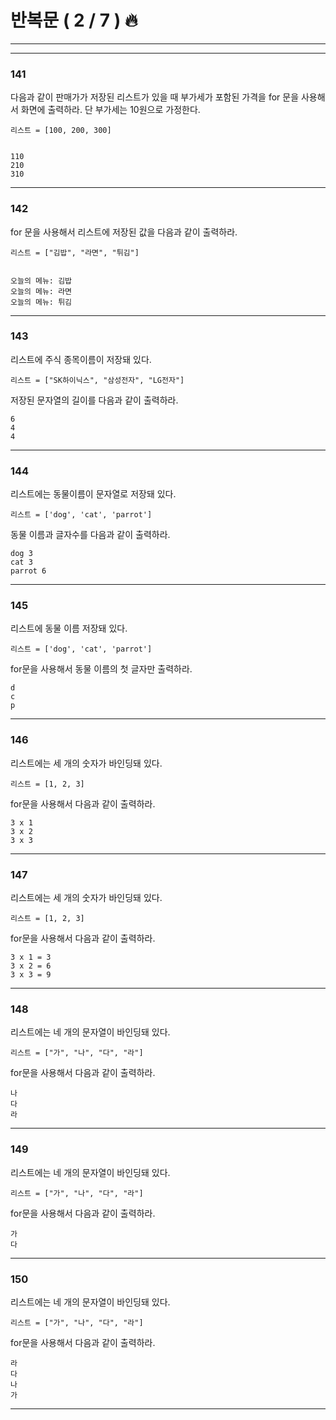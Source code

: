 # 반복문 ( 2 / 7 ) 🔥

---
---


### 141

다음과 같이 판매가가 저장된 리스트가 있을 때 부가세가 포함된 가격을 for 문을 사용해서 화면에 출력하라. 단 부가세는 10원으로 가정한다.

    리스트 = [100, 200, 300]
    

    110
    210
    310
    

--- 

### 142

for 문을 사용해서 리스트에 저장된 값을 다음과 같이 출력하라.

    리스트 = ["김밥", "라면", "튀김"]
    

    오늘의 메뉴: 김밥
    오늘의 메뉴: 라면
    오늘의 메뉴: 튀김
    

---

### 143

리스트에 주식 종목이름이 저장돼 있다.

    리스트 = ["SK하이닉스", "삼성전자", "LG전자"]
    

저장된 문자열의 길이를 다음과 같이 출력하라.

    6
    4
    4
    

---

### 144

리스트에는 동물이름이 문자열로 저장돼 있다.

    리스트 = ['dog', 'cat', 'parrot']
    

동물 이름과 글자수를 다음과 같이 출력하라.

    dog 3
    cat 3
    parrot 6
    

---

### 145

리스트에 동물 이름 저장돼 있다.

    리스트 = ['dog', 'cat', 'parrot']
    

for문을 사용해서 동물 이름의 첫 글자만 출력하라.

    d
    c
    p
    

---

  

### 146

리스트에는 세 개의 숫자가 바인딩돼 있다.

    리스트 = [1, 2, 3]
    

for문을 사용해서 다음과 같이 출력하라.

    3 x 1
    3 x 2
    3 x 3
    

---

### 147

리스트에는 세 개의 숫자가 바인딩돼 있다.

    리스트 = [1, 2, 3]
    

for문을 사용해서 다음과 같이 출력하라.

    3 x 1 = 3
    3 x 2 = 6
    3 x 3 = 9
    

---

### 148

리스트에는 네 개의 문자열이 바인딩돼 있다.

    리스트 = ["가", "나", "다", "라"]
    

for문을 사용해서 다음과 같이 출력하라.

    나
    다
    라
    

---

### 149

리스트에는 네 개의 문자열이 바인딩돼 있다.

    리스트 = ["가", "나", "다", "라"]
    

for문을 사용해서 다음과 같이 출력하라.

    가
    다
    

--- 

### 150

리스트에는 네 개의 문자열이 바인딩돼 있다.

    리스트 = ["가", "나", "다", "라"]
    

for문을 사용해서 다음과 같이 출력하라.

    라
    다
    나
    가
    

---